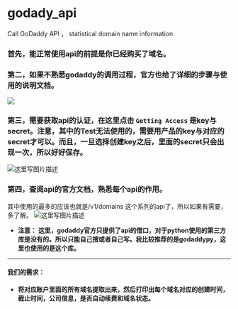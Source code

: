 # godady_api
 Call GoDaddy API ， statistical domain name information
 
### 首先，能正常使用api的前提是你已经购买了域名。
### 第二，如果不熟悉godaddy的调用过程，官方也给了详细的步骤与使用的说明文档。
![](http://img.blog.csdn.net/20180211164452628?watermark/2/text/aHR0cDovL2Jsb2cuY3Nkbi5uZXQvbW9uX3N0YXI=/font/5a6L5L2T/fontsize/400/fill/I0JBQkFCMA==/dissolve/70/gravity/SouthEast)
### 第三，需要获取api的认证，在这里点击 `Getting Access` 是key与secret。注意，其中的Test无法使用的，需要用产品的key与对应的secret才可以。而且，一旦选择创建key之后，里面的secret只会出现一次，所以好好保存。
![这里写图片描述](http://img.blog.csdn.net/20180211164914740?watermark/2/text/aHR0cDovL2Jsb2cuY3Nkbi5uZXQvbW9uX3N0YXI=/font/5a6L5L2T/fontsize/400/fill/I0JBQkFCMA==/dissolve/70/gravity/SouthEast)
### 第四，查阅api的官方文档，熟悉每个api的作用。
其中使用的最多的应该也就是/v1/domains 这个系列的api了，所以如果有需要，多了解。
 ![这里写图片描述](http://img.blog.csdn.net/20180211165525299?watermark/2/text/aHR0cDovL2Jsb2cuY3Nkbi5uZXQvbW9uX3N0YXI=/font/5a6L5L2T/fontsize/400/fill/I0JBQkFCMA==/dissolve/70/gravity/SouthEast)
 
 - **注意：**
  **这里，godaddy官方只提供了api的借口，对于python使用的第三方库是没有的。所以只能自己搜或者自己写。我比较推荐的是godaddypy，这里也使用的是这个库。**

----------

#### 我们的需求：

 -  **将对应账户里面的所有域名提取出来，然后打印出每个域名对应的创建时间，截止时间，公司信息，是否自动续费和域名状态。**
